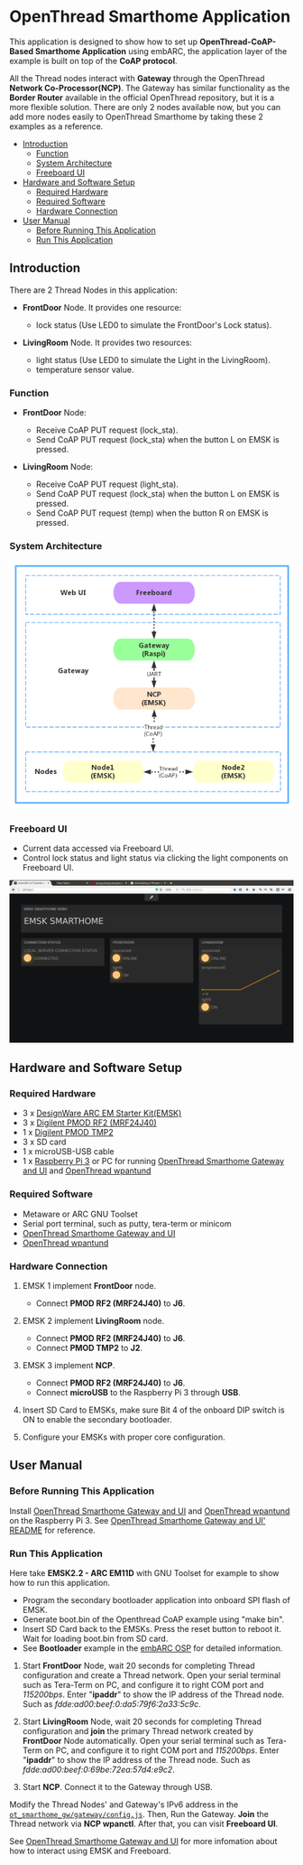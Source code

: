 # OpenThread Smarthome Application
This application is designed to show how to set up **OpenThread-CoAP-Based Smarthome Application** using embARC, the application layer of the example is built on top of the **CoAP protocol**.

All the Thread nodes interact with **Gateway** through the OpenThread **Network Co-Processor(NCP)**. The Gateway has similar functionality as the **Border Router** available in the official OpenThread repository, but it is a more flexible solution. There are only 2 nodes available now, but you can add more nodes easily to OpenThread Smarthome by taking these 2 examples as a reference.

* [Introduction](#introduction)
	* [Function](#function)
	* [System Architecture](#system-architecture)
	* [Freeboard UI](#freeboard-ui)
* [Hardware and Software Setup](#hardware-and-software-setup)
	* [Required Hardware](#required-hardware)
	* [Required Software](#required-software)
	* [Hardware Connection](#hardware-connection)
* [User Manual](#user-manual)
	* [Before Running This Application](#before-running-this-application)
	* [Run This Application](#run-this-application)

## Introduction

There are 2 Thread Nodes in this application:

- **FrontDoor** Node. It provides one resource:

	- lock status (Use LED0 to simulate the FrontDoor's Lock status). 

- **LivingRoom** Node. It provides two resources:

	- light status (Use LED0 to simulate the Light in the LivingRoom).
	- temperature sensor value.

### Function

- **FrontDoor** Node:

	- Receive CoAP PUT request (lock_sta).
	- Send CoAP PUT request (lock_sta) when the button L on EMSK is pressed.

- **LivingRoom** Node:

	- Receive CoAP PUT request (light_sta).
	- Send CoAP PUT request (lock_sta) when the button L on EMSK is pressed.
	- Send CoAP PUT request (temp) when the button R on EMSK is pressed.

### System Architecture

![openthread_smarthome_application][1]

### Freeboard UI

- Current data accessed via Freeboard UI.
- Control lock status and light status via clicking the light components on Freeboard UI.

![freeboard_ui][2]

## Hardware and Software Setup
### Required Hardware

- 3 x [DesignWare ARC EM Starter Kit(EMSK)][30]
- 3 x [Digilent PMOD RF2 (MRF24J40)][31]
- 1 x [Digilent PMOD TMP2][32]
- 3 x SD card
- 1 x microUSB-USB cable
- 1 x [Raspberry Pi 3][33] or PC for running [OpenThread Smarthome Gateway and UI][34] and [OpenThread wpantund][35]

### Required Software

- Metaware or ARC GNU Toolset
- Serial port terminal, such as putty, tera-term or minicom
- [OpenThread Smarthome Gateway and UI][34]
- [OpenThread wpantund][35]

### Hardware Connection

1. EMSK 1 implement **FrontDoor** node.
	- Connect **PMOD RF2 (MRF24J40)** to **J6**.

2. EMSK 2 implement **LivingRoom** node.
	- Connect **PMOD RF2 (MRF24J40)** to **J6**.
	- Connect **PMOD TMP2** to **J2**.

3. EMSK 3 implement **NCP**.
	- Connect **PMOD RF2 (MRF24J40)** to **J6**.
	- Connect **microUSB** to the Raspberry Pi 3 through **USB**.

4. Insert SD Card to EMSKs, make sure Bit 4 of the onboard DIP switch is ON to enable the secondary bootloader.

5. Configure your EMSKs with proper core configuration.

## User Manual
### Before Running This Application

Install [OpenThread Smarthome Gateway and UI][34] and [OpenThread wpantund][35] on the Raspberry Pi 3.
   See [OpenThread Smarthome Gateway and UI' README][34] for reference.

### Run This Application

Here take **EMSK2.2 - ARC EM11D** with GNU Toolset for example to show how to run this application.

- Program the secondary bootloader application into onboard SPI flash of EMSK.
- Generate boot.bin of the Openthread CoAP example using "make bin".
- Insert SD Card back to the EMSKs. Press the reset button to reboot it. Wait for loading boot.bin from SD card.
- See **Bootloader** example in the [embARC OSP][37] for detailed information.

1. Start **FrontDoor** Node, wait 20 seconds for completing Thread configuration and create a Thread network.
   Open your serial terminal such as Tera-Term on PC, and configure it to right COM port and *115200bps*.
   Enter "**ipaddr**" to show the IP address of the Thread node. Such as *fdde:ad00:beef:0:da5:79f6:2a33:5c9c*.

2. Start **LivingRoom** Node, wait 20 seconds for completing Thread configuration and **join** the primary Thread network
   created by **FrontDoor** Node automatically.
   Open your serial terminal such as Tera-Term on PC, and configure it to right COM port and *115200bps*.
   Enter "**ipaddr**" to show the IP address of the Thread node. Such as *fdde:ad00:beef:0:69be:72ea:57d4:e9c2*.

3. Start **NCP**. Connect it to the Gateway through USB.

Modify the Thread Nodes' and Gateway's IPv6 address in the [`ot_smarthome_gw/gateway/config.js`][36]. Then, Run the Gateway.
**Join** the Thread network via **NCP wpanctl**. After that, you can visit **Freeboard UI**.

See [OpenThread Smarthome Gateway and UI][35] for more infomation about how to interact using EMSK and Freeboard.

[1]: ./doc/screenshots/openthread_smarthome_application.png "openthread_smarthome_application"
[2]: ./doc/screenshots/freeboard_ui.png "freeboard_ui"

[30]: https://www.synopsys.com/dw/ipdir.php?ds=arc_em_starter_kit    "DesignWare ARC EM Starter Kit(EMSK)"
[31]: http://store.digilentinc.com/pmod-rf2-ieee-802-15-rf-transceiver/    "Digilent PMOD RF2 (MRF24J40)"
[32]: http://store.digilentinc.com/pmod-tmp2-temperature-sensor/    "Digilent PMOD TMP2"
[33]: https://www.raspberrypi.org/products/raspberry-pi-3-model-b/    "Raspberry Pi 3"
[34]: https://github.com/XiangcaiHuang/ot_smarthome_gw    "OpenThread Smarthome Gateway and UI"
[35]: https://github.com/openthread/wpantund    "OpenThread wpantund"
[36]: https://github.com/XiangcaiHuang/ot_smarthome_gw/blob/master/gateway/config.js    "`ot_smarthome_gw/gateway/config.js`"
[37]: https://github.com/foss-for-synopsys-dwc-arc-processors/embarc_osp    "embARC OSP"